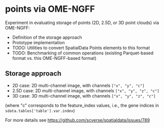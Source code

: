 # points via OME-NGFF

Experiment in evaluating storage of points (2D, 2.5D, or 3D point clouds) via OME-NGFF:
- Definition of the storage approach
- Prototype implementation
- TODO: Utilities to convert SpatialData Points elements to this format
- TODO: Benchmarking of common operations (existing Parquet-based format vs. this OME-NGFF-based format)


## Storage approach

- 2D case: 2D multi-channel image, with channels `["x", "y", "c"]`
- 2.5D case: 2D multi-channel image, with channels `["x", "y", "z", "c"]`
- 3D case: 3D multi-channel image, with channels `["x", "y", "z", "c"]`

(where "c" corresponds to the feature_index values, i.e., the gene indices in `sdata.tables['table'].var.index`)

For more details see https://github.com/scverse/spatialdata/issues/789
